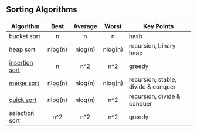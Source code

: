 ## Sorting Algorithms

Algorithm | Best | Average | Worst | Key Points
----------|:------:|:---------:|:-------:|------------
bucket sort | n | n | n | hash
heap sort | nlog(n) | nlog(n) | nlog(n) | recursion, binary heap
[insertion sort](./insertion_sort.py) | n | n^2| n^2 | greedy
[merge sort](./mergeSort.py) | nlog(n) | nlog(n) | nlog(n) | recursion, stable, divide & conquer
[quick sort](./quickSort.py) | nlog(n) | nlog(n) | n^2 | recursion, divide & conquer
selection sort | n^2 | n^2 | n^2 | greedy
